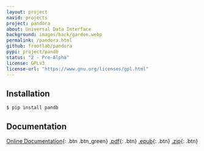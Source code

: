 ```yaml
---
layout: project
navid: projects
project: pandora
about: Universal Data Interface
background: images/back/garden.webp
permalink: /pandora.html
github: frootlab/pandora
pypi: project/pandb
status: "2 - Pre-Alpha"
license: GPLv3
license-url: "https://www.gnu.org/licenses/gpl.html"
---
```


## Installation
```shell
$ pip install pandb
```

## Documentation
[Online Documentation](http://docs.frootlab.org/projects/pandora){: .btn .btn_green} [.pdf](https://readthedocs.org/projects/pandora/downloads/pdf/latest/){: .btn}
[.epub](https://readthedocs.org/projects/pandora/downloads/epub/latest/){: .btn}
[.zip](https://readthedocs.org/projects/pandora/downloads/htmlzip/latest/){: .btn}
